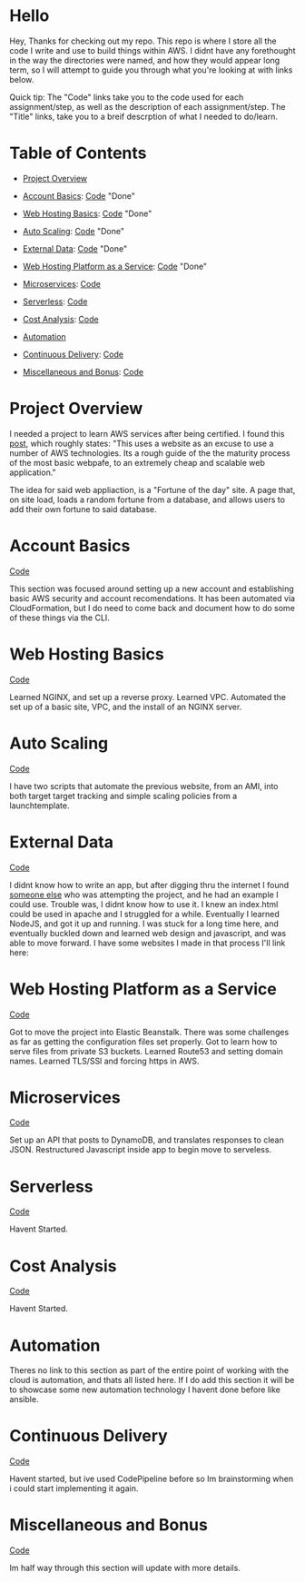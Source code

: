 # Hello
Hey,
Thanks for checking out my repo.
This repo is where I store all the code I write and use to build things within AWS.
I didnt have any forethought in the way the directories were named, and how they would appear long term, so I will attempt to guide you through what you're looking at with links below.

Quick tip: The "Code" links take you to the code used for each assignment/step, as well as the description of each assignment/step.
The "Title" links, take you to a breif descrption of what I needed to do/learn. 

# Table of Contents

* [Project Overview](#Project-Overview) 

* [Account Basics](#Account-Basics): [Code](https://github.com/Andrews-repo/AWS-Project/tree/master/Account%20Basics) "Done"

* [Web Hosting Basics](#Web-hosting-basics): [Code](https://github.com/Andrews-repo/AWS-Project/tree/master/Basic%20Web%20Host) "Done"

* [Auto Scaling](#auto-scaling): [Code](https://github.com/Andrews-repo/AWS-Project/tree/master/AutoScaling) "Done"

* [External Data](#External-Data): [Code](https://github.com/Andrews-repo/AWS-Project/tree/master/External%20Data) "Done"

* [Web Hosting Platform as a Service](#web-hosting-platform-as-a-service): [Code](https://github.com/Andrews-repo/AWS-Project/tree/master/Web%20Hosting%20-%20Platform%20as%20a%20Service) "Done"

* [Microservices](#Microservices): [Code](https://github.com/Andrews-repo/AWS-Project/tree/master/Microservices)

* [Serverless](#Serverless): [Code](https://github.com/Andrews-repo/AWS-Project/tree/master/Serverless)

* [Cost Analysis](#Cost-Analysis): [Code](https://github.com/Andrews-repo/AWS-Project/tree/master/Cost%20Analysis)

* [Automation](#Automation)

* [Continuous Delivery](#Continuous-Delivery): [Code](https://github.com/Andrews-repo/AWS-Project/tree/master/CICD)

* [Miscellaneous and Bonus](#Miscellaneous-and-Bonus): [Code](https://github.com/Andrews-repo/AWS-Project/tree/master/Miscellaneous%20and%20Bonus)

# Project Overview
I needed a project to learn AWS services after being certified. I found this [post](https://www.reddit.com/r/sysadmin/comments/8inzn5/so_you_want_to_learn_aws_aka_how_do_i_learn_to_be/), which roughly states:
"This uses a website as an excuse to use a number of AWS technologies. Its a rough guide of the the maturity process of the most basic webpafe, to an extremely cheap and scalable web application."

The idea for said web appliaction, is a "Fortune of the day" site. A page that, on site load, loads a random fortune from a database, and allows users to add their own fortune to said database.  

# Account Basics
[Code](https://github.com/Andrews-repo/AWS-Project/tree/master/Account%20Basics)

This section was focused around setting up a new account and establishing basic AWS security and account recomendations. It has been automated via CloudFormation, but I do need to come back and document how to do some of these things via the CLI.

# Web Hosting Basics
[Code](https://github.com/Andrews-repo/AWS-Project/tree/master/Basic%20Web%20Host)

Learned NGINX, and set up a reverse proxy. Learned VPC. Automated the set up of a basic site, VPC, and the install of an NGINX server. 

# Auto Scaling
[Code](https://github.com/Andrews-repo/AWS-Project/tree/master/AutoScaling)

I have two scripts that automate the previous website, from an AMI, into both target target tracking and simple scaling policies from a launchtemplate.

# External Data
[Code](https://github.com/Andrews-repo/AWS-Project/tree/master/External%20Data)

I didnt know how to write an app, but after digging thru the internet I found [someone else]() who was attempting the project, and he had an example I could use. Trouble was, I didnt know how to use it. I knew an index.html could be used in apache and I struggled for a while. Eventually I learned NodeJS, and got it up and running. I was stuck for a long time here, and eventually buckled down and learned web design and javascript, and was able to move forward. I have some websites I made in that process I'll link here:   

# Web Hosting Platform as a Service
[Code](https://github.com/Andrews-repo/AWS-Project/tree/master/Web%20Hosting%20-%20Platform%20as%20a%20Service)

Got to move the project into Elastic Beanstalk. There was some challenges as far as getting the configuration files set properly. Got to learn how to serve files from private S3 buckets. Learned Route53 and setting domain names. Learned TLS/SSl and forcing https in AWS. 

# Microservices
[Code](https://github.com/Andrews-repo/AWS-Project/tree/master/Microservices)

Set up an API that posts to DynamoDB, and translates responses to clean JSON. Restructured Javascript inside app to begin move to serveless. 

# Serverless
[Code](https://github.com/Andrews-repo/AWS-Project/tree/master/Serverless)

Havent Started. 

# Cost Analysis
[Code](https://github.com/Andrews-repo/AWS-Project/tree/master/Cost%20Analysis)

Havent Started. 

# Automation

Theres no link to this section as part of the entire point of working with the cloud is automation, and thats all listed here. If I do add this section it will be to showcase some new automation technology I havent done before like ansible. 

# Continuous Delivery
[Code](https://github.com/Andrews-repo/AWS-Project/tree/master/CICD)

Havent started, but ive used CodePipeline before so Im brainstorming when i could start implementing it again. 

# Miscellaneous and Bonus
[Code](https://github.com/Andrews-repo/AWS-Project/tree/master/Miscellaneous%20and%20Bonus)

Im half way through this section will update with more details. 


